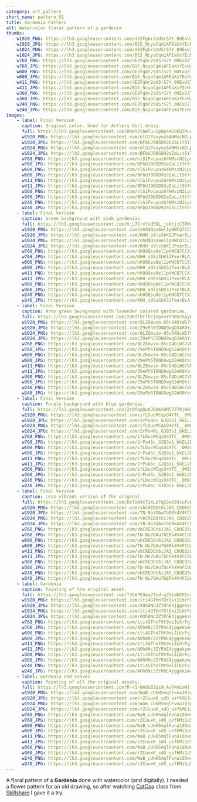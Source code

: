 ```yaml
---
category: art_gallery
short_name: pattern_01
title: Gardenia Pattern
alt: Watercolor floral pattern of a gardenia
thumbs:
    w1920_PNG: https://lh3.googleusercontent.com/dEZFgbr2sUSrS7Y_0OExVZT9U8Fh8CSYrR009sWjqLP7NjZLcsEzZA-RMBz1YM0q11Hu9uvRugAgJZCo42P_0Qjr5museYuZJJnwbHICEcb3pdkljYqhzLg80jf9JatyUDm-j9Yi_Q=w355
    w1920_JPG: https://lh3.googleusercontent.com/B15_NcyoCqm1AFEaXxYEcNuTRKalsi0_0Vtjm8yrkH8t6y7nckd771kZ0fAhb4IbWcQgRWZOfu4xAK3DnAGcpzECb6TQwjEGlaMi0TLNaODX46qmYCGGHAtmeAfVHK8UDbfPLci10w=w355
    w1024_PNG: https://lh3.googleusercontent.com/dEZFgbr2sUSrS7Y_0OExVZT9U8Fh8CSYrR009sWjqLP7NjZLcsEzZA-RMBz1YM0q11Hu9uvRugAgJZCo42P_0Qjr5museYuZJJnwbHICEcb3pdkljYqhzLg80jf9JatyUDm-j9Yi_Q=w284
    w1024_JPG: https://lh3.googleusercontent.com/B15_NcyoCqm1AFEaXxYEcNuTRKalsi0_0Vtjm8yrkH8t6y7nckd771kZ0fAhb4IbWcQgRWZOfu4xAK3DnAGcpzECb6TQwjEGlaMi0TLNaODX46qmYCGGHAtmeAfVHK8UDbfPLci10w=w284
    w768_PNG: https://lh3.googleusercontent.com/dEZFgbr2sUSrS7Y_0OExVZT9U8Fh8CSYrR009sWjqLP7NjZLcsEzZA-RMBz1YM0q11Hu9uvRugAgJZCo42P_0Qjr5museYuZJJnwbHICEcb3pdkljYqhzLg80jf9JatyUDm-j9Yi_Q=w213
    w768_JPG: https://lh3.googleusercontent.com/B15_NcyoCqm1AFEaXxYEcNuTRKalsi0_0Vtjm8yrkH8t6y7nckd771kZ0fAhb4IbWcQgRWZOfu4xAK3DnAGcpzECb6TQwjEGlaMi0TLNaODX46qmYCGGHAtmeAfVHK8UDbfPLci10w=w213
    w600_PNG: https://lh3.googleusercontent.com/dEZFgbr2sUSrS7Y_0OExVZT9U8Fh8CSYrR009sWjqLP7NjZLcsEzZA-RMBz1YM0q11Hu9uvRugAgJZCo42P_0Qjr5museYuZJJnwbHICEcb3pdkljYqhzLg80jf9JatyUDm-j9Yi_Q=w166
    w600_JPG: https://lh3.googleusercontent.com/B15_NcyoCqm1AFEaXxYEcNuTRKalsi0_0Vtjm8yrkH8t6y7nckd771kZ0fAhb4IbWcQgRWZOfu4xAK3DnAGcpzECb6TQwjEGlaMi0TLNaODX46qmYCGGHAtmeAfVHK8UDbfPLci10w=w166
    w411_PNG: https://lh3.googleusercontent.com/dEZFgbr2sUSrS7Y_0OExVZT9U8Fh8CSYrR009sWjqLP7NjZLcsEzZA-RMBz1YM0q11Hu9uvRugAgJZCo42P_0Qjr5museYuZJJnwbHICEcb3pdkljYqhzLg80jf9JatyUDm-j9Yi_Q=w114
    w411_JPG: https://lh3.googleusercontent.com/B15_NcyoCqm1AFEaXxYEcNuTRKalsi0_0Vtjm8yrkH8t6y7nckd771kZ0fAhb4IbWcQgRWZOfu4xAK3DnAGcpzECb6TQwjEGlaMi0TLNaODX46qmYCGGHAtmeAfVHK8UDbfPLci10w=w114
    w360_PNG: https://lh3.googleusercontent.com/dEZFgbr2sUSrS7Y_0OExVZT9U8Fh8CSYrR009sWjqLP7NjZLcsEzZA-RMBz1YM0q11Hu9uvRugAgJZCo42P_0Qjr5museYuZJJnwbHICEcb3pdkljYqhzLg80jf9JatyUDm-j9Yi_Q=w100
    w360_JPG: https://lh3.googleusercontent.com/B15_NcyoCqm1AFEaXxYEcNuTRKalsi0_0Vtjm8yrkH8t6y7nckd771kZ0fAhb4IbWcQgRWZOfu4xAK3DnAGcpzECb6TQwjEGlaMi0TLNaODX46qmYCGGHAtmeAfVHK8UDbfPLci10w=w100
    w240_PNG: https://lh3.googleusercontent.com/dEZFgbr2sUSrS7Y_0OExVZT9U8Fh8CSYrR009sWjqLP7NjZLcsEzZA-RMBz1YM0q11Hu9uvRugAgJZCo42P_0Qjr5museYuZJJnwbHICEcb3pdkljYqhzLg80jf9JatyUDm-j9Yi_Q=w66
    w240_JPG: https://lh3.googleusercontent.com/B15_NcyoCqm1AFEaXxYEcNuTRKalsi0_0Vtjm8yrkH8t6y7nckd771kZ0fAhb4IbWcQgRWZOfu4xAK3DnAGcpzECb6TQwjEGlaMi0TLNaODX46qmYCGGHAtmeAfVHK8UDbfPLci10w=w66
images:
    - label: Final Version
      caption: Original color. Used for Antlers Girl dress.
      full: https://lh3.googleusercontent.com/BHe5VtAWTuuSpNp4XGSKU2MuoNHASNq8VNiIYatOfdiJaFswsgkB2nIC3PavlWys_UHGz1u9ydpnN5SWsLmNGrc8X3pMVILrRvjLZSbIAVuCcTD6T9mzfh9rzdJzrem7sR-hdvh7Hw=w1080-h1080
      w1920_PNG: https://lh3.googleusercontent.com/nlG1Pvuyuz64NMscN2LpnHXHVRIDXXSVg1ltvqxwmdb01RK0NA94e9_ln4UdH40xC8hoHBzYXUbvi7WrC1IwJ9ikJO85FGL19Vt7rTbF34rT6NsJWgd3bREot9CwKkkB_LoDyZn3eA=w850
      w1920_JPG: https://lh3.googleusercontent.com/BFbUJ0BGD92eZaLit5Y7szHSNsIEZDwU37WEWLG0xcHDUyGxn1TV7vskvzjja4xdVUvQLbXlrtOWLmDxhzbUQj9MusA0bnVfT-aZOyn2HATA39qyYyn_fjdgig-k24UZgBxjaLYjzA=w850
      w1024_PNG: https://lh3.googleusercontent.com/nlG1Pvuyuz64NMscN2LpnHXHVRIDXXSVg1ltvqxwmdb01RK0NA94e9_ln4UdH40xC8hoHBzYXUbvi7WrC1IwJ9ikJO85FGL19Vt7rTbF34rT6NsJWgd3bREot9CwKkkB_LoDyZn3eA=w711
      w1024_JPG: https://lh3.googleusercontent.com/BFbUJ0BGD92eZaLit5Y7szHSNsIEZDwU37WEWLG0xcHDUyGxn1TV7vskvzjja4xdVUvQLbXlrtOWLmDxhzbUQj9MusA0bnVfT-aZOyn2HATA39qyYyn_fjdgig-k24UZgBxjaLYjzA=w711
      w768_PNG: https://lh3.googleusercontent.com/nlG1Pvuyuz64NMscN2LpnHXHVRIDXXSVg1ltvqxwmdb01RK0NA94e9_ln4UdH40xC8hoHBzYXUbvi7WrC1IwJ9ikJO85FGL19Vt7rTbF34rT6NsJWgd3bREot9CwKkkB_LoDyZn3eA=w533
      w768_JPG: https://lh3.googleusercontent.com/BFbUJ0BGD92eZaLit5Y7szHSNsIEZDwU37WEWLG0xcHDUyGxn1TV7vskvzjja4xdVUvQLbXlrtOWLmDxhzbUQj9MusA0bnVfT-aZOyn2HATA39qyYyn_fjdgig-k24UZgBxjaLYjzA=w533
      w600_PNG: https://lh3.googleusercontent.com/nlG1Pvuyuz64NMscN2LpnHXHVRIDXXSVg1ltvqxwmdb01RK0NA94e9_ln4UdH40xC8hoHBzYXUbvi7WrC1IwJ9ikJO85FGL19Vt7rTbF34rT6NsJWgd3bREot9CwKkkB_LoDyZn3eA=w416
      w600_JPG: https://lh3.googleusercontent.com/BFbUJ0BGD92eZaLit5Y7szHSNsIEZDwU37WEWLG0xcHDUyGxn1TV7vskvzjja4xdVUvQLbXlrtOWLmDxhzbUQj9MusA0bnVfT-aZOyn2HATA39qyYyn_fjdgig-k24UZgBxjaLYjzA=w416
      w411_PNG: https://lh3.googleusercontent.com/nlG1Pvuyuz64NMscN2LpnHXHVRIDXXSVg1ltvqxwmdb01RK0NA94e9_ln4UdH40xC8hoHBzYXUbvi7WrC1IwJ9ikJO85FGL19Vt7rTbF34rT6NsJWgd3bREot9CwKkkB_LoDyZn3eA=w285
      w411_JPG: https://lh3.googleusercontent.com/BFbUJ0BGD92eZaLit5Y7szHSNsIEZDwU37WEWLG0xcHDUyGxn1TV7vskvzjja4xdVUvQLbXlrtOWLmDxhzbUQj9MusA0bnVfT-aZOyn2HATA39qyYyn_fjdgig-k24UZgBxjaLYjzA=w285
      w360_PNG: https://lh3.googleusercontent.com/nlG1Pvuyuz64NMscN2LpnHXHVRIDXXSVg1ltvqxwmdb01RK0NA94e9_ln4UdH40xC8hoHBzYXUbvi7WrC1IwJ9ikJO85FGL19Vt7rTbF34rT6NsJWgd3bREot9CwKkkB_LoDyZn3eA=w250
      w360_JPG: https://lh3.googleusercontent.com/BFbUJ0BGD92eZaLit5Y7szHSNsIEZDwU37WEWLG0xcHDUyGxn1TV7vskvzjja4xdVUvQLbXlrtOWLmDxhzbUQj9MusA0bnVfT-aZOyn2HATA39qyYyn_fjdgig-k24UZgBxjaLYjzA=w250
      w240_PNG: https://lh3.googleusercontent.com/nlG1Pvuyuz64NMscN2LpnHXHVRIDXXSVg1ltvqxwmdb01RK0NA94e9_ln4UdH40xC8hoHBzYXUbvi7WrC1IwJ9ikJO85FGL19Vt7rTbF34rT6NsJWgd3bREot9CwKkkB_LoDyZn3eA=w166
      w240_JPG: https://lh3.googleusercontent.com/BFbUJ0BGD92eZaLit5Y7szHSNsIEZDwU37WEWLG0xcHDUyGxn1TV7vskvzjja4xdVUvQLbXlrtOWLmDxhzbUQj9MusA0bnVfT-aZOyn2HATA39qyYyn_fjdgig-k24UZgBxjaLYjzA=w166
    - label: Final Version
      caption: Green background with pink gardenias.
      full: https://lh3.googleusercontent.com/m_L7Crv7ud59L_jcOrjjC3RWoMB1R7-CfbclWOSCMPwCYJNJdKxZZQTfVRls8P62G3B5i_3aKoEG50uYoLltqIjCKrH5Cc0iNbE54VNZVtnJbBGVY8SoVCQpxliD5hYzTy4C5KhWVA=w1080-h1080
      w1920_PNG: https://lh3.googleusercontent.com/nhOQQso8el1pHWCQ7CCX2_z5n2I50ryP2SY4oeo9U8NY8veuZiP2VYaPvtbkzAVjJVxrrOMvCfYxEG2OOc0ZPVcOYkU9J_RuXU3Qm-eGao2s1HYSp8EjJ7cU5bhrTloH7EA6g90rSw=w850
      w1920_JPG: https://lh3.googleusercontent.com/KHH_o9lsSbKSJPxerBLAjIn8x1TQ5v4MRbzZdigFyApk6ux4JEZmR5nzTPM_isZeqpdYeiaEkWXS_CUVZ7QPo0CwOQyNOqSMl2kX1j8SfeESPMN5WJsg0oIMgXND5x_Hv4RsBkkAAA=w850
      w1024_PNG: https://lh3.googleusercontent.com/nhOQQso8el1pHWCQ7CCX2_z5n2I50ryP2SY4oeo9U8NY8veuZiP2VYaPvtbkzAVjJVxrrOMvCfYxEG2OOc0ZPVcOYkU9J_RuXU3Qm-eGao2s1HYSp8EjJ7cU5bhrTloH7EA6g90rSw=w711
      w1024_JPG: https://lh3.googleusercontent.com/KHH_o9lsSbKSJPxerBLAjIn8x1TQ5v4MRbzZdigFyApk6ux4JEZmR5nzTPM_isZeqpdYeiaEkWXS_CUVZ7QPo0CwOQyNOqSMl2kX1j8SfeESPMN5WJsg0oIMgXND5x_Hv4RsBkkAAA=w711
      w768_PNG: https://lh3.googleusercontent.com/nhOQQso8el1pHWCQ7CCX2_z5n2I50ryP2SY4oeo9U8NY8veuZiP2VYaPvtbkzAVjJVxrrOMvCfYxEG2OOc0ZPVcOYkU9J_RuXU3Qm-eGao2s1HYSp8EjJ7cU5bhrTloH7EA6g90rSw=w533
      w768_JPG: https://lh3.googleusercontent.com/KHH_o9lsSbKSJPxerBLAjIn8x1TQ5v4MRbzZdigFyApk6ux4JEZmR5nzTPM_isZeqpdYeiaEkWXS_CUVZ7QPo0CwOQyNOqSMl2kX1j8SfeESPMN5WJsg0oIMgXND5x_Hv4RsBkkAAA=w533
      w600_PNG: https://lh3.googleusercontent.com/nhOQQso8el1pHWCQ7CCX2_z5n2I50ryP2SY4oeo9U8NY8veuZiP2VYaPvtbkzAVjJVxrrOMvCfYxEG2OOc0ZPVcOYkU9J_RuXU3Qm-eGao2s1HYSp8EjJ7cU5bhrTloH7EA6g90rSw=w416
      w600_JPG: https://lh3.googleusercontent.com/KHH_o9lsSbKSJPxerBLAjIn8x1TQ5v4MRbzZdigFyApk6ux4JEZmR5nzTPM_isZeqpdYeiaEkWXS_CUVZ7QPo0CwOQyNOqSMl2kX1j8SfeESPMN5WJsg0oIMgXND5x_Hv4RsBkkAAA=w416
      w411_PNG: https://lh3.googleusercontent.com/nhOQQso8el1pHWCQ7CCX2_z5n2I50ryP2SY4oeo9U8NY8veuZiP2VYaPvtbkzAVjJVxrrOMvCfYxEG2OOc0ZPVcOYkU9J_RuXU3Qm-eGao2s1HYSp8EjJ7cU5bhrTloH7EA6g90rSw=w285
      w411_JPG: https://lh3.googleusercontent.com/KHH_o9lsSbKSJPxerBLAjIn8x1TQ5v4MRbzZdigFyApk6ux4JEZmR5nzTPM_isZeqpdYeiaEkWXS_CUVZ7QPo0CwOQyNOqSMl2kX1j8SfeESPMN5WJsg0oIMgXND5x_Hv4RsBkkAAA=w285
      w360_PNG: https://lh3.googleusercontent.com/nhOQQso8el1pHWCQ7CCX2_z5n2I50ryP2SY4oeo9U8NY8veuZiP2VYaPvtbkzAVjJVxrrOMvCfYxEG2OOc0ZPVcOYkU9J_RuXU3Qm-eGao2s1HYSp8EjJ7cU5bhrTloH7EA6g90rSw=w250
      w360_JPG: https://lh3.googleusercontent.com/KHH_o9lsSbKSJPxerBLAjIn8x1TQ5v4MRbzZdigFyApk6ux4JEZmR5nzTPM_isZeqpdYeiaEkWXS_CUVZ7QPo0CwOQyNOqSMl2kX1j8SfeESPMN5WJsg0oIMgXND5x_Hv4RsBkkAAA=w250
      w240_PNG: https://lh3.googleusercontent.com/nhOQQso8el1pHWCQ7CCX2_z5n2I50ryP2SY4oeo9U8NY8veuZiP2VYaPvtbkzAVjJVxrrOMvCfYxEG2OOc0ZPVcOYkU9J_RuXU3Qm-eGao2s1HYSp8EjJ7cU5bhrTloH7EA6g90rSw=w166
      w240_JPG: https://lh3.googleusercontent.com/KHH_o9lsSbKSJPxerBLAjIn8x1TQ5v4MRbzZdigFyApk6ux4JEZmR5nzTPM_isZeqpdYeiaEkWXS_CUVZ7QPo0CwOQyNOqSMl2kX1j8SfeESPMN5WJsg0oIMgXND5x_Hv4RsBkkAAA=w166
    - label: Final Version
      caption: Army green background with lavender colored gardenias.
      full: https://lh3.googleusercontent.com/2UKdlhtlP2jVpxxYPhD5ChpyFJTugmTOIFXeljBsh5n6vwQcRmezI9hI-ltgrJCgbteKXKYUmFt6UQn_lXd3mt1YrDyQ47NxqkgnycgjluHGnNv-2MMk4DHU0LC6LwPQ5rnj8vxlng=w1080-h1080
      w1920_PNG: https://lh3.googleusercontent.com/8LZ6mvzo-85cO4DiWS7VE3Jm3cu8jCMJL7RKs-fa7iJXs-SuyBy9rucCUE5nzD_YVePxSe5ACyCUXir4kl7cpzRR7V-Nn_Tah8EQztZmeKJrApOGNujEpgX_Whw7PfhIwEfu5QI8rg=w850
      w1920_JPG: https://lh3.googleusercontent.com/Z9ePh5TDNQ9wgDJAR0YzsmhX-rydOoDNHqWcTwB388SkHq2daUAIfvldXGdspj5jeOv5_9Dav3X9JSDXqDq2jPpESxcZ0Ecw1-V30zDVwUU1Es6KOJH9Wu3AUldoveVq9gZNGq4Eow=w850
      w1024_PNG: https://lh3.googleusercontent.com/8LZ6mvzo-85cO4DiWS7VE3Jm3cu8jCMJL7RKs-fa7iJXs-SuyBy9rucCUE5nzD_YVePxSe5ACyCUXir4kl7cpzRR7V-Nn_Tah8EQztZmeKJrApOGNujEpgX_Whw7PfhIwEfu5QI8rg=w711
      w1024_JPG: https://lh3.googleusercontent.com/Z9ePh5TDNQ9wgDJAR0YzsmhX-rydOoDNHqWcTwB388SkHq2daUAIfvldXGdspj5jeOv5_9Dav3X9JSDXqDq2jPpESxcZ0Ecw1-V30zDVwUU1Es6KOJH9Wu3AUldoveVq9gZNGq4Eow=w711
      w768_PNG: https://lh3.googleusercontent.com/8LZ6mvzo-85cO4DiWS7VE3Jm3cu8jCMJL7RKs-fa7iJXs-SuyBy9rucCUE5nzD_YVePxSe5ACyCUXir4kl7cpzRR7V-Nn_Tah8EQztZmeKJrApOGNujEpgX_Whw7PfhIwEfu5QI8rg=w533
      w768_JPG: https://lh3.googleusercontent.com/Z9ePh5TDNQ9wgDJAR0YzsmhX-rydOoDNHqWcTwB388SkHq2daUAIfvldXGdspj5jeOv5_9Dav3X9JSDXqDq2jPpESxcZ0Ecw1-V30zDVwUU1Es6KOJH9Wu3AUldoveVq9gZNGq4Eow=w533
      w600_PNG: https://lh3.googleusercontent.com/8LZ6mvzo-85cO4DiWS7VE3Jm3cu8jCMJL7RKs-fa7iJXs-SuyBy9rucCUE5nzD_YVePxSe5ACyCUXir4kl7cpzRR7V-Nn_Tah8EQztZmeKJrApOGNujEpgX_Whw7PfhIwEfu5QI8rg=w416
      w600_JPG: https://lh3.googleusercontent.com/Z9ePh5TDNQ9wgDJAR0YzsmhX-rydOoDNHqWcTwB388SkHq2daUAIfvldXGdspj5jeOv5_9Dav3X9JSDXqDq2jPpESxcZ0Ecw1-V30zDVwUU1Es6KOJH9Wu3AUldoveVq9gZNGq4Eow=w416
      w411_PNG: https://lh3.googleusercontent.com/8LZ6mvzo-85cO4DiWS7VE3Jm3cu8jCMJL7RKs-fa7iJXs-SuyBy9rucCUE5nzD_YVePxSe5ACyCUXir4kl7cpzRR7V-Nn_Tah8EQztZmeKJrApOGNujEpgX_Whw7PfhIwEfu5QI8rg=w285
      w411_JPG: https://lh3.googleusercontent.com/Z9ePh5TDNQ9wgDJAR0YzsmhX-rydOoDNHqWcTwB388SkHq2daUAIfvldXGdspj5jeOv5_9Dav3X9JSDXqDq2jPpESxcZ0Ecw1-V30zDVwUU1Es6KOJH9Wu3AUldoveVq9gZNGq4Eow=w285
      w360_PNG: https://lh3.googleusercontent.com/8LZ6mvzo-85cO4DiWS7VE3Jm3cu8jCMJL7RKs-fa7iJXs-SuyBy9rucCUE5nzD_YVePxSe5ACyCUXir4kl7cpzRR7V-Nn_Tah8EQztZmeKJrApOGNujEpgX_Whw7PfhIwEfu5QI8rg=w250
      w360_JPG: https://lh3.googleusercontent.com/Z9ePh5TDNQ9wgDJAR0YzsmhX-rydOoDNHqWcTwB388SkHq2daUAIfvldXGdspj5jeOv5_9Dav3X9JSDXqDq2jPpESxcZ0Ecw1-V30zDVwUU1Es6KOJH9Wu3AUldoveVq9gZNGq4Eow=w250
      w240_PNG: https://lh3.googleusercontent.com/8LZ6mvzo-85cO4DiWS7VE3Jm3cu8jCMJL7RKs-fa7iJXs-SuyBy9rucCUE5nzD_YVePxSe5ACyCUXir4kl7cpzRR7V-Nn_Tah8EQztZmeKJrApOGNujEpgX_Whw7PfhIwEfu5QI8rg=w166
      w240_JPG: https://lh3.googleusercontent.com/Z9ePh5TDNQ9wgDJAR0YzsmhX-rydOoDNHqWcTwB388SkHq2daUAIfvldXGdspj5jeOv5_9Dav3X9JSDXqDq2jPpESxcZ0Ecw1-V30zDVwUU1Es6KOJH9Wu3AUldoveVq9gZNGq4Eow=w166
    - label: Final Version
      caption: Purple background with blue gardenias.
      full: https://lh3.googleusercontent.com/Zr0fqqQuAJDbKnQMC7J7RjW8XgYH0bY8_lQynnU7aLx45nmIJynaXG6HHzgn5CdIn7ae_EGK5Twov24kFFp0udNAk0Dh_gKdJK11_P-94OuYxGJ1QnUlg55otd1jpKhc98dF027c1g=w1080-h1080
      w1920_PNG: https://lh3.googleusercontent.com/ifLDucMCqsO4YTC__0MEChGyG2r1B7_zBrN5bNuXNHomiwTsUNqkCUuB2EBA9ya-gTsc5adqfwZ0Mk5qQu3dzXPPg1c9tyqpwJozBBZnCNQsUDYMuDnSZqyrHn7C-dfp291xun9Eqw=w850
      w1920_JPG: https://lh3.googleusercontent.com/2rPu46c_GJB3s1_bkEL2EHytSfhKcb4qNaCkR5NdDm1Ejzv30V1AAUlQjwOg_2o57pSBrKhSvCJ6BDyyRzp5J5KnwIIls9Ndh_cE4WgdkRt0ofQXsBInnQxjrTKu9ON0Sq5VGp4FIA=w850
      w1024_PNG: https://lh3.googleusercontent.com/ifLDucMCqsO4YTC__0MEChGyG2r1B7_zBrN5bNuXNHomiwTsUNqkCUuB2EBA9ya-gTsc5adqfwZ0Mk5qQu3dzXPPg1c9tyqpwJozBBZnCNQsUDYMuDnSZqyrHn7C-dfp291xun9Eqw=w711
      w1024_JPG: https://lh3.googleusercontent.com/2rPu46c_GJB3s1_bkEL2EHytSfhKcb4qNaCkR5NdDm1Ejzv30V1AAUlQjwOg_2o57pSBrKhSvCJ6BDyyRzp5J5KnwIIls9Ndh_cE4WgdkRt0ofQXsBInnQxjrTKu9ON0Sq5VGp4FIA=w711
      w768_PNG: https://lh3.googleusercontent.com/ifLDucMCqsO4YTC__0MEChGyG2r1B7_zBrN5bNuXNHomiwTsUNqkCUuB2EBA9ya-gTsc5adqfwZ0Mk5qQu3dzXPPg1c9tyqpwJozBBZnCNQsUDYMuDnSZqyrHn7C-dfp291xun9Eqw=w533
      w768_JPG: https://lh3.googleusercontent.com/2rPu46c_GJB3s1_bkEL2EHytSfhKcb4qNaCkR5NdDm1Ejzv30V1AAUlQjwOg_2o57pSBrKhSvCJ6BDyyRzp5J5KnwIIls9Ndh_cE4WgdkRt0ofQXsBInnQxjrTKu9ON0Sq5VGp4FIA=w533
      w600_PNG: https://lh3.googleusercontent.com/ifLDucMCqsO4YTC__0MEChGyG2r1B7_zBrN5bNuXNHomiwTsUNqkCUuB2EBA9ya-gTsc5adqfwZ0Mk5qQu3dzXPPg1c9tyqpwJozBBZnCNQsUDYMuDnSZqyrHn7C-dfp291xun9Eqw=w416
      w600_JPG: https://lh3.googleusercontent.com/2rPu46c_GJB3s1_bkEL2EHytSfhKcb4qNaCkR5NdDm1Ejzv30V1AAUlQjwOg_2o57pSBrKhSvCJ6BDyyRzp5J5KnwIIls9Ndh_cE4WgdkRt0ofQXsBInnQxjrTKu9ON0Sq5VGp4FIA=w416
      w411_PNG: https://lh3.googleusercontent.com/ifLDucMCqsO4YTC__0MEChGyG2r1B7_zBrN5bNuXNHomiwTsUNqkCUuB2EBA9ya-gTsc5adqfwZ0Mk5qQu3dzXPPg1c9tyqpwJozBBZnCNQsUDYMuDnSZqyrHn7C-dfp291xun9Eqw=w285
      w411_JPG: https://lh3.googleusercontent.com/2rPu46c_GJB3s1_bkEL2EHytSfhKcb4qNaCkR5NdDm1Ejzv30V1AAUlQjwOg_2o57pSBrKhSvCJ6BDyyRzp5J5KnwIIls9Ndh_cE4WgdkRt0ofQXsBInnQxjrTKu9ON0Sq5VGp4FIA=w285
      w360_PNG: https://lh3.googleusercontent.com/ifLDucMCqsO4YTC__0MEChGyG2r1B7_zBrN5bNuXNHomiwTsUNqkCUuB2EBA9ya-gTsc5adqfwZ0Mk5qQu3dzXPPg1c9tyqpwJozBBZnCNQsUDYMuDnSZqyrHn7C-dfp291xun9Eqw=w250
      w360_JPG: https://lh3.googleusercontent.com/2rPu46c_GJB3s1_bkEL2EHytSfhKcb4qNaCkR5NdDm1Ejzv30V1AAUlQjwOg_2o57pSBrKhSvCJ6BDyyRzp5J5KnwIIls9Ndh_cE4WgdkRt0ofQXsBInnQxjrTKu9ON0Sq5VGp4FIA=w250
      w240_PNG: https://lh3.googleusercontent.com/ifLDucMCqsO4YTC__0MEChGyG2r1B7_zBrN5bNuXNHomiwTsUNqkCUuB2EBA9ya-gTsc5adqfwZ0Mk5qQu3dzXPPg1c9tyqpwJozBBZnCNQsUDYMuDnSZqyrHn7C-dfp291xun9Eqw=w166
      w240_JPG: https://lh3.googleusercontent.com/2rPu46c_GJB3s1_bkEL2EHytSfhKcb4qNaCkR5NdDm1Ejzv30V1AAUlQjwOg_2o57pSBrKhSvCJ6BDyyRzp5J5KnwIIls9Ndh_cE4WgdkRt0ofQXsBInnQxjrTKu9ON0Sq5VGp4FIA=w166
    - label: Final Version
      caption: Less vibrant version of the original.
      full: https://lh3.googleusercontent.com/DcTUN4X72XLU7q32wV5UiufvK7LRCAquhTZ3Hm5qQ4UN44xjlsjKTm40yTecVfrHxE_n5UIv739D4qiNQaE8fGtinM884mTVauYY6n49eT-wzQ-4kCjNX2d5f3B2UT2j2RW94KyenQ=w1080-h1080
      w1920_PNG: https://lh3.googleusercontent.com/vbCREDGt6iJAS_CDQEQ5wZKLsdE1BJMPzoog993FndLZIG6dPkwq9-3t0Su4Z6by4kT1TO4jsz5Sv9kGIqntdOng0imwVZjUgceDnS_aMPEDpDxmqISA4oh6Z9G7lpssw18d_mLDag=w850
      w1920_JPG: https://lh3.googleusercontent.com/TN-No7OAuTbERk4V4FCbWZvHgOKwfzWhtQhaGQi3SkA2EO4K0yZafsFNQ1UreuUJPiNBVvCVy0gbDn6TUy3rvNtoztZ72gQMTqFsMdY1w-bMSbXc7_EE7We8DxoMXQKdoduTJbf34g=w850
      w1024_PNG: https://lh3.googleusercontent.com/vbCREDGt6iJAS_CDQEQ5wZKLsdE1BJMPzoog993FndLZIG6dPkwq9-3t0Su4Z6by4kT1TO4jsz5Sv9kGIqntdOng0imwVZjUgceDnS_aMPEDpDxmqISA4oh6Z9G7lpssw18d_mLDag=w711
      w1024_JPG: https://lh3.googleusercontent.com/TN-No7OAuTbERk4V4FCbWZvHgOKwfzWhtQhaGQi3SkA2EO4K0yZafsFNQ1UreuUJPiNBVvCVy0gbDn6TUy3rvNtoztZ72gQMTqFsMdY1w-bMSbXc7_EE7We8DxoMXQKdoduTJbf34g=w711
      w768_PNG: https://lh3.googleusercontent.com/vbCREDGt6iJAS_CDQEQ5wZKLsdE1BJMPzoog993FndLZIG6dPkwq9-3t0Su4Z6by4kT1TO4jsz5Sv9kGIqntdOng0imwVZjUgceDnS_aMPEDpDxmqISA4oh6Z9G7lpssw18d_mLDag=w533
      w768_JPG: https://lh3.googleusercontent.com/TN-No7OAuTbERk4V4FCbWZvHgOKwfzWhtQhaGQi3SkA2EO4K0yZafsFNQ1UreuUJPiNBVvCVy0gbDn6TUy3rvNtoztZ72gQMTqFsMdY1w-bMSbXc7_EE7We8DxoMXQKdoduTJbf34g=w533
      w600_PNG: https://lh3.googleusercontent.com/vbCREDGt6iJAS_CDQEQ5wZKLsdE1BJMPzoog993FndLZIG6dPkwq9-3t0Su4Z6by4kT1TO4jsz5Sv9kGIqntdOng0imwVZjUgceDnS_aMPEDpDxmqISA4oh6Z9G7lpssw18d_mLDag=w416
      w600_JPG: https://lh3.googleusercontent.com/TN-No7OAuTbERk4V4FCbWZvHgOKwfzWhtQhaGQi3SkA2EO4K0yZafsFNQ1UreuUJPiNBVvCVy0gbDn6TUy3rvNtoztZ72gQMTqFsMdY1w-bMSbXc7_EE7We8DxoMXQKdoduTJbf34g=w416
      w411_PNG: https://lh3.googleusercontent.com/vbCREDGt6iJAS_CDQEQ5wZKLsdE1BJMPzoog993FndLZIG6dPkwq9-3t0Su4Z6by4kT1TO4jsz5Sv9kGIqntdOng0imwVZjUgceDnS_aMPEDpDxmqISA4oh6Z9G7lpssw18d_mLDag=w285
      w411_JPG: https://lh3.googleusercontent.com/TN-No7OAuTbERk4V4FCbWZvHgOKwfzWhtQhaGQi3SkA2EO4K0yZafsFNQ1UreuUJPiNBVvCVy0gbDn6TUy3rvNtoztZ72gQMTqFsMdY1w-bMSbXc7_EE7We8DxoMXQKdoduTJbf34g=w285
      w360_PNG: https://lh3.googleusercontent.com/vbCREDGt6iJAS_CDQEQ5wZKLsdE1BJMPzoog993FndLZIG6dPkwq9-3t0Su4Z6by4kT1TO4jsz5Sv9kGIqntdOng0imwVZjUgceDnS_aMPEDpDxmqISA4oh6Z9G7lpssw18d_mLDag=w250
      w360_JPG: https://lh3.googleusercontent.com/TN-No7OAuTbERk4V4FCbWZvHgOKwfzWhtQhaGQi3SkA2EO4K0yZafsFNQ1UreuUJPiNBVvCVy0gbDn6TUy3rvNtoztZ72gQMTqFsMdY1w-bMSbXc7_EE7We8DxoMXQKdoduTJbf34g=w250
      w240_PNG: https://lh3.googleusercontent.com/vbCREDGt6iJAS_CDQEQ5wZKLsdE1BJMPzoog993FndLZIG6dPkwq9-3t0Su4Z6by4kT1TO4jsz5Sv9kGIqntdOng0imwVZjUgceDnS_aMPEDpDxmqISA4oh6Z9G7lpssw18d_mLDag=w166
      w240_JPG: https://lh3.googleusercontent.com/TN-No7OAuTbERk4V4FCbWZvHgOKwfzWhtQhaGQi3SkA2EO4K0yZafsFNQ1UreuUJPiNBVvCVy0gbDn6TUy3rvNtoztZ72gQMTqFsMdY1w-bMSbXc7_EE7We8DxoMXQKdoduTJbf34g=w166
    - label: Gardenia
      caption: Painting of the original asset.
      full: https://lh3.googleusercontent.com/T3GHPE9wq79cd-gZYid6EK5syLCMygqY_gHDCNyYG1ZS_LuBAf3RT1jSayCEMfMt5l6T6WYmcTB8aVKd8fLykpWvOuB3uC8MhYH_iqgOtRyIBNT_NTfnTQMiaNreGXIcko3AD7GM7g=w1080-h1080
      w1920_PNG: https://lh3.googleusercontent.com/iti4GThnTOt9xiILKrFg1Lj0el1lP0gKZgaxxFkCBDmbBrFt92b9AMFHfTRXQ6nUWSZOvZI3w83cWPqQq4JhxT53q2qUHy9_s2rfngE96nuw6IeXwJpVfkut6CBuUCEl_EFerJNkTg=w850
      w1920_JPG: https://lh3.googleusercontent.com/AOh0Nc3ZYRhE4jggekzm4Bxdw6bXaNXLkEyFSv8wk3gXTqOxyHDaIEVU-M7-kDcEjaAW6xzKWDSy_ZIGLmUEdt2ZpIrS_wULrTSL-G-lvMe_BRFemgxcjDy5pZPQOC6VEjMuvGsECA=w850
      w1024_PNG: https://lh3.googleusercontent.com/iti4GThnTOt9xiILKrFg1Lj0el1lP0gKZgaxxFkCBDmbBrFt92b9AMFHfTRXQ6nUWSZOvZI3w83cWPqQq4JhxT53q2qUHy9_s2rfngE96nuw6IeXwJpVfkut6CBuUCEl_EFerJNkTg=w711
      w1024_JPG: https://lh3.googleusercontent.com/AOh0Nc3ZYRhE4jggekzm4Bxdw6bXaNXLkEyFSv8wk3gXTqOxyHDaIEVU-M7-kDcEjaAW6xzKWDSy_ZIGLmUEdt2ZpIrS_wULrTSL-G-lvMe_BRFemgxcjDy5pZPQOC6VEjMuvGsECA=w711
      w768_PNG: https://lh3.googleusercontent.com/iti4GThnTOt9xiILKrFg1Lj0el1lP0gKZgaxxFkCBDmbBrFt92b9AMFHfTRXQ6nUWSZOvZI3w83cWPqQq4JhxT53q2qUHy9_s2rfngE96nuw6IeXwJpVfkut6CBuUCEl_EFerJNkTg=w533
      w768_JPG: https://lh3.googleusercontent.com/AOh0Nc3ZYRhE4jggekzm4Bxdw6bXaNXLkEyFSv8wk3gXTqOxyHDaIEVU-M7-kDcEjaAW6xzKWDSy_ZIGLmUEdt2ZpIrS_wULrTSL-G-lvMe_BRFemgxcjDy5pZPQOC6VEjMuvGsECA=w533
      w600_PNG: https://lh3.googleusercontent.com/iti4GThnTOt9xiILKrFg1Lj0el1lP0gKZgaxxFkCBDmbBrFt92b9AMFHfTRXQ6nUWSZOvZI3w83cWPqQq4JhxT53q2qUHy9_s2rfngE96nuw6IeXwJpVfkut6CBuUCEl_EFerJNkTg=w416
      w600_JPG: https://lh3.googleusercontent.com/AOh0Nc3ZYRhE4jggekzm4Bxdw6bXaNXLkEyFSv8wk3gXTqOxyHDaIEVU-M7-kDcEjaAW6xzKWDSy_ZIGLmUEdt2ZpIrS_wULrTSL-G-lvMe_BRFemgxcjDy5pZPQOC6VEjMuvGsECA=w416
      w411_PNG: https://lh3.googleusercontent.com/iti4GThnTOt9xiILKrFg1Lj0el1lP0gKZgaxxFkCBDmbBrFt92b9AMFHfTRXQ6nUWSZOvZI3w83cWPqQq4JhxT53q2qUHy9_s2rfngE96nuw6IeXwJpVfkut6CBuUCEl_EFerJNkTg=w285
      w411_JPG: https://lh3.googleusercontent.com/AOh0Nc3ZYRhE4jggekzm4Bxdw6bXaNXLkEyFSv8wk3gXTqOxyHDaIEVU-M7-kDcEjaAW6xzKWDSy_ZIGLmUEdt2ZpIrS_wULrTSL-G-lvMe_BRFemgxcjDy5pZPQOC6VEjMuvGsECA=w285
      w360_PNG: https://lh3.googleusercontent.com/iti4GThnTOt9xiILKrFg1Lj0el1lP0gKZgaxxFkCBDmbBrFt92b9AMFHfTRXQ6nUWSZOvZI3w83cWPqQq4JhxT53q2qUHy9_s2rfngE96nuw6IeXwJpVfkut6CBuUCEl_EFerJNkTg=w250
      w360_JPG: https://lh3.googleusercontent.com/AOh0Nc3ZYRhE4jggekzm4Bxdw6bXaNXLkEyFSv8wk3gXTqOxyHDaIEVU-M7-kDcEjaAW6xzKWDSy_ZIGLmUEdt2ZpIrS_wULrTSL-G-lvMe_BRFemgxcjDy5pZPQOC6VEjMuvGsECA=w250
      w240_PNG: https://lh3.googleusercontent.com/iti4GThnTOt9xiILKrFg1Lj0el1lP0gKZgaxxFkCBDmbBrFt92b9AMFHfTRXQ6nUWSZOvZI3w83cWPqQq4JhxT53q2qUHy9_s2rfngE96nuw6IeXwJpVfkut6CBuUCEl_EFerJNkTg=w166
      w240_JPG: https://lh3.googleusercontent.com/AOh0Nc3ZYRhE4jggekzm4Bxdw6bXaNXLkEyFSv8wk3gXTqOxyHDaIEVU-M7-kDcEjaAW6xzKWDSy_ZIGLmUEdt2ZpIrS_wULrTSL-G-lvMe_BRFemgxcjDy5pZPQOC6VEjMuvGsECA=w166
    - label: Gardenia and Leaves
      caption: Painting of all the original assets.
      full: https://lh3.googleusercontent.com/R-r1-NAGG82qiW_AvYkeLnWlfUq2DoHxbSHT38jqIFTTi3ZWbQUkAVEJi3jmmHS6wbFE6WmW88V9lFoG93XehkDmtryVjZxF2PnLZXOzx56XfmP6SfDnRnpOMZFNxRVEprdX4EqDAA=w1080-h1080
      w1920_PNG: https://lh3.googleusercontent.com/WaB_cUkH5mqlFvna103wmv2D607YrXong3fl8mFLNPZyX8l8R1syY2iPSDuGVSQJ6D5pRAssnVYgviWvTUxW3-GTgt6ZFKNavVrciHcH_FV4YuJWQQCQfKMk9qddWy64cO9T3fnmHw=w850
      w1920_JPG: https://lh3.googleusercontent.com/rZCuuxK_sdO_uzf6Mi1a5knUWhyPogJuSgJaHZfQeYHVLt5rjDEEyFlNb0aMtqV5MHswE3KD0lj1gmSrud2u_adwnG8YP1LXbD6kM7yfQaaZREKEY8X2dVOymLed5cxe0KBolylr0w=w850
      w1024_PNG: https://lh3.googleusercontent.com/WaB_cUkH5mqlFvna103wmv2D607YrXong3fl8mFLNPZyX8l8R1syY2iPSDuGVSQJ6D5pRAssnVYgviWvTUxW3-GTgt6ZFKNavVrciHcH_FV4YuJWQQCQfKMk9qddWy64cO9T3fnmHw=w711
      w1024_JPG: https://lh3.googleusercontent.com/rZCuuxK_sdO_uzf6Mi1a5knUWhyPogJuSgJaHZfQeYHVLt5rjDEEyFlNb0aMtqV5MHswE3KD0lj1gmSrud2u_adwnG8YP1LXbD6kM7yfQaaZREKEY8X2dVOymLed5cxe0KBolylr0w=w711
      w768_PNG: https://lh3.googleusercontent.com/WaB_cUkH5mqlFvna103wmv2D607YrXong3fl8mFLNPZyX8l8R1syY2iPSDuGVSQJ6D5pRAssnVYgviWvTUxW3-GTgt6ZFKNavVrciHcH_FV4YuJWQQCQfKMk9qddWy64cO9T3fnmHw=w533
      w768_JPG: https://lh3.googleusercontent.com/rZCuuxK_sdO_uzf6Mi1a5knUWhyPogJuSgJaHZfQeYHVLt5rjDEEyFlNb0aMtqV5MHswE3KD0lj1gmSrud2u_adwnG8YP1LXbD6kM7yfQaaZREKEY8X2dVOymLed5cxe0KBolylr0w=w533
      w600_PNG: https://lh3.googleusercontent.com/WaB_cUkH5mqlFvna103wmv2D607YrXong3fl8mFLNPZyX8l8R1syY2iPSDuGVSQJ6D5pRAssnVYgviWvTUxW3-GTgt6ZFKNavVrciHcH_FV4YuJWQQCQfKMk9qddWy64cO9T3fnmHw=w416
      w600_JPG: https://lh3.googleusercontent.com/rZCuuxK_sdO_uzf6Mi1a5knUWhyPogJuSgJaHZfQeYHVLt5rjDEEyFlNb0aMtqV5MHswE3KD0lj1gmSrud2u_adwnG8YP1LXbD6kM7yfQaaZREKEY8X2dVOymLed5cxe0KBolylr0w=w416
      w411_PNG: https://lh3.googleusercontent.com/WaB_cUkH5mqlFvna103wmv2D607YrXong3fl8mFLNPZyX8l8R1syY2iPSDuGVSQJ6D5pRAssnVYgviWvTUxW3-GTgt6ZFKNavVrciHcH_FV4YuJWQQCQfKMk9qddWy64cO9T3fnmHw=w285
      w411_JPG: https://lh3.googleusercontent.com/rZCuuxK_sdO_uzf6Mi1a5knUWhyPogJuSgJaHZfQeYHVLt5rjDEEyFlNb0aMtqV5MHswE3KD0lj1gmSrud2u_adwnG8YP1LXbD6kM7yfQaaZREKEY8X2dVOymLed5cxe0KBolylr0w=w285
      w360_PNG: https://lh3.googleusercontent.com/WaB_cUkH5mqlFvna103wmv2D607YrXong3fl8mFLNPZyX8l8R1syY2iPSDuGVSQJ6D5pRAssnVYgviWvTUxW3-GTgt6ZFKNavVrciHcH_FV4YuJWQQCQfKMk9qddWy64cO9T3fnmHw=w250
      w360_JPG: https://lh3.googleusercontent.com/rZCuuxK_sdO_uzf6Mi1a5knUWhyPogJuSgJaHZfQeYHVLt5rjDEEyFlNb0aMtqV5MHswE3KD0lj1gmSrud2u_adwnG8YP1LXbD6kM7yfQaaZREKEY8X2dVOymLed5cxe0KBolylr0w=w250
      w240_PNG: https://lh3.googleusercontent.com/WaB_cUkH5mqlFvna103wmv2D607YrXong3fl8mFLNPZyX8l8R1syY2iPSDuGVSQJ6D5pRAssnVYgviWvTUxW3-GTgt6ZFKNavVrciHcH_FV4YuJWQQCQfKMk9qddWy64cO9T3fnmHw=w166
      w240_JPG: https://lh3.googleusercontent.com/rZCuuxK_sdO_uzf6Mi1a5knUWhyPogJuSgJaHZfQeYHVLt5rjDEEyFlNb0aMtqV5MHswE3KD0lj1gmSrud2u_adwnG8YP1LXbD6kM7yfQaaZREKEY8X2dVOymLed5cxe0KBolylr0w=w166
---
```


A floral pattern of a **Gardenia** done with watercolor (and digitally). I needed a flower pattern for an old drawing, so after watching [CatCoq](https://www.instagram.com/catcoq/) class from [Skillshare](https://www.skillshare.com/) I gave it a try.
